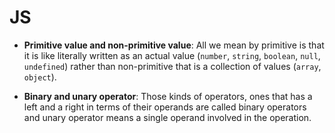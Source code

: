 # JS

* __Primitive value and non-primitive value__: All we mean by primitive is that it is like literally written as an actual value (```number```, ```string```, ```boolean```, ```null```, ```undefined```) rather than non-primitive that is a collection of values (```array```, ```object```).

* __Binary and unary operator__: Those kinds of operators, ones that has a left and a right in terms of their operands are called binary operators and unary operator means a single operand involved in the operation.
